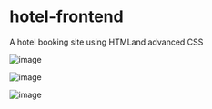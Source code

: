 # hotel-frontend
A hotel booking site using HTMLand advanced CSS

![image](https://github.com/krithika1707/hotel-frontend/assets/101324307/31787a87-e76d-4cf2-be8e-604c3748c10f)


![image](https://github.com/krithika1707/hotel-frontend/assets/101324307/00eed28f-5188-4979-9469-0d0b3f513b7d)


![image](https://github.com/krithika1707/hotel-frontend/assets/101324307/9ed22005-e3f1-4fc1-b1e0-4d0814694bb7)
